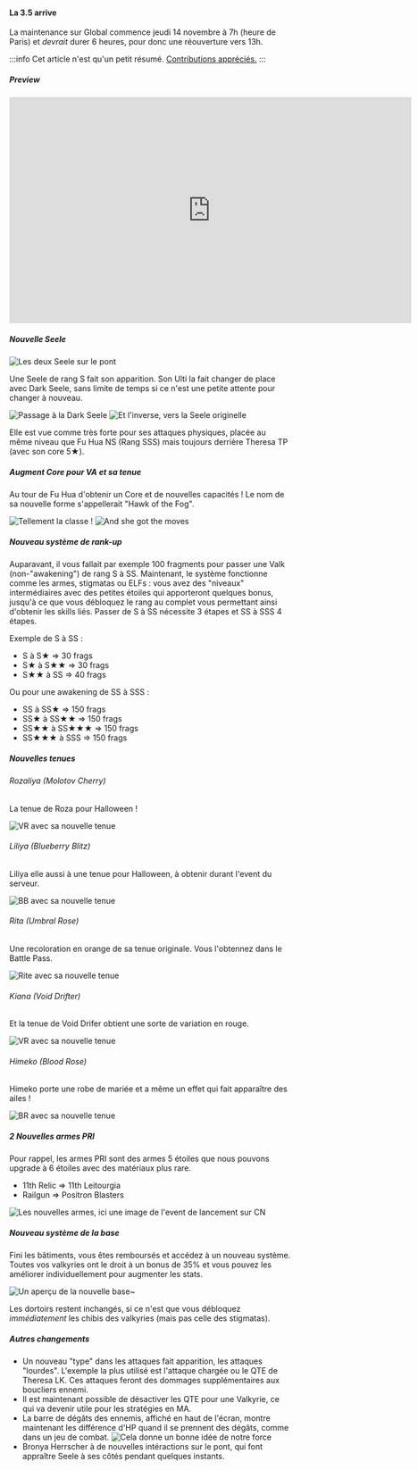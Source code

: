 #### La 3.5 arrive

La maintenance sur Global commence jeudi 14 novembre à 7h (heure de Paris) et _devrait_ durer 6 heures, pour donc une réouverture vers 13h.

:::info
Cet article n'est qu'un petit résumé. [Contributions appréciés.](https://github.com/mkody/hi3/blob/master/src/assets/md/news-3.5.md)
:::

##### Preview

<div class="videoWrapper">
  <iframe
    src="https://www.youtube.com/embed/jdcLc4cvlXk?hl=fr&playsinline=1&color=white&iv_load_policy=3"
    width="720" height="405" frameborder="0" allowfullscreen></iframe>
</div>

##### Nouvelle Seele

![Les deux Seele sur le pont](/img/news/3.5_seele_bridge.gif)

Une Seele de rang S fait son apparition. Son Ulti la fait changer de place avec Dark Seele, sans limite de temps si ce n'est une petite attente pour changer à nouveau.

![Passage à la Dark Seele](/img/news/3.5_seele_switch_dark.gif)
![Et l'inverse, vers la Seele originelle](/img/news/3.5_seele_switch_light.gif)

Elle est vue comme très forte pour ses attaques physiques, placée au même niveau que Fu Hua NS (Rang SSS) mais toujours derrière Theresa TP (avec son core 5★).

##### Augment Core pour VA et sa tenue

Au tour de Fu Hua d'obtenir un Core et de nouvelles capacités ! Le nom de sa nouvelle forme s'appellerait "Hawk of the Fog".

![Tellement la classe !](/img/news/3.5_va_bridge.gif)
![And she got the moves](/img/news/3.5_va_fight.gif)

##### Nouveau système de rank-up

Auparavant, il vous fallait par exemple 100 fragments pour passer une Valk (non-"awakening") de rang S à SS. Maintenant, le système fonctionne comme les armes, stigmatas ou ELFs : vous avez des "niveaux" intermédiaires avec des petites étoiles qui apporteront quelques bonus, jusqu'à ce que vous débloquez le rang au complet vous permettant ainsi d'obtenir les skills liés. Passer de S à SS nécessite 3 étapes et SS à SSS 4 étapes.

Exemple de S à SS :
- S à S★ => 30 frags
- S★ à S★★ => 30 frags
- S★★ à SS => 40 frags

Ou pour une awakening de SS à SSS :
- SS à SS★ => 150 frags
- SS★ à SS★★ => 150 frags
- SS★★ à SS★★★ => 150 frags
- SS★★★ à SSS => 150 frags

##### Nouvelles tenues

###### Rozaliya (Molotov Cherry)

La tenue de Roza pour Halloween !

![VR avec sa nouvelle tenue](/img/news/3.5_mc_costume.jpg)

###### Liliya (Blueberry Blitz)

Liliya elle aussi à une tenue pour Halloween, à obtenir durant l'event du serveur.

![BB avec sa nouvelle tenue](/img/news/3.5_bb_costume.jpg)

###### Rita (Umbral Rose)

Une recoloration en orange de sa tenue originale. Vous l'obtennez dans le Battle Pass.

![Rite avec sa nouvelle tenue](/img/news/3.5_ur_costume.jpg)

###### Kiana (Void Drifter)

Et la tenue de Void Drifer obtient une sorte de variation en rouge.

![VR avec sa nouvelle tenue](/img/news/3.5_vd_costume.jpg)

###### Himeko (Blood Rose)

Himeko porte une robe de mariée et a même un effet qui fait apparaître des ailes !

![BR avec sa nouvelle tenue](/img/news/3.5_br_costume.gif)

##### 2 Nouvelles armes PRI

Pour rappel, les armes PRI sont des armes 5 étoiles que nous pouvons upgrade à 6 étoiles avec des matériaux plus rare.

- 11th Relic => 11th Leitourgia
- Railgun => Positron Blasters

![Les nouvelles armes, ici une image de l'event de lancement sur CN](/img/news/3.5_pri_weapons.png)

##### Nouveau système de la base

Fini les bâtiments, vous êtes remboursés et accédez à un nouveau système.
Toutes vos valkyries ont le droit à un bonus de 35% et vous pouvez les améliorer individuellement pour augmenter les stats.

![Un aperçu de la nouvelle base~](/img/news/3.5_base.png)

Les dortoirs restent inchangés, si ce n'est que vous débloquez _immédiatement_ les chibis des valkyries (mais pas celle des stigmatas).

##### Autres changements

- Un nouveau "type" dans les attaques fait apparition, les attaques "lourdes".
L'exemple la plus utilisé est l'attaque chargée ou le QTE de Theresa LK. Ces attaques feront des dommages supplémentaires aux boucliers ennemi.
- Il est maintenant possible de désactiver les QTE pour une Valkyrie, ce qui va devenir utile pour les stratégies en MA.
- La barre de dégâts des ennemis, affiché en haut de l'écran, montre maintenant les différence d'HP quand il se prennent des dégâts, comme dans un jeu de combat.
  ![Cela donne un bonne idée de notre force](/img/news/3.5_degats-affichage.gif)
- Bronya Herrscher à de nouvelles intéractions sur le pont, qui font appraître Seele à ses côtés pendant quelques instants.

